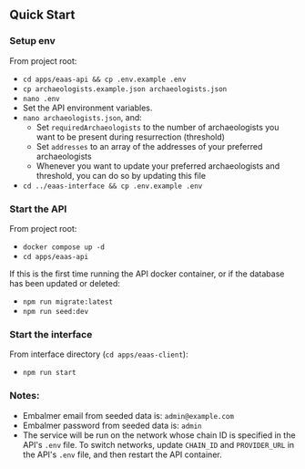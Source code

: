 ## Quick Start

### Setup env

From project root:

- `cd apps/eaas-api && cp .env.example .env`
- `cp archaeologists.example.json archaeologists.json`
- `nano .env`
- Set the API environment variables.
- `nano archaeologists.json`, and:
  - Set `requiredArchaeologists` to the number of archaeologists you want to be present during resurrection (threshold)
  - Set `addresses` to an array of the addresses of your preferred archaeologists
  - Whenever you want to update your preferred archaeologists and threshold, you can do so by updating this file
- `cd ../eaas-interface && cp .env.example .env`

### Start the API

From project root:

- `docker compose up -d`
- `cd apps/eaas-api`

If this is the first time running the API docker container, or if the database has been updated or deleted:

- `npm run migrate:latest`
- `npm run seed:dev`

### Start the interface

From interface directory (`cd apps/eaas-client`):

- `npm run start`

### Notes:

- Embalmer email from seeded data is: `admin@example.com`
- Embalmer password from seeded data is: `admin`
- The service will be run on the network whose chain ID is specified in the API's `.env` file. To switch networks, update `CHAIN_ID` and `PROVIDER_URL` in the API's `.env` file, and then restart the API container.
